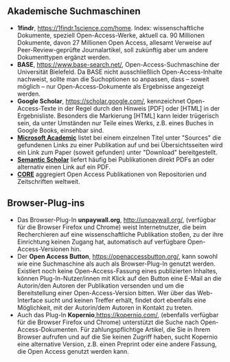 
## Akademische Suchmaschinen

*	**1findr**, https://1findr.1science.com/home. Index: wissenschaftliche Dokumente, speziell Open-Access-Werke, aktuell ca. 90 Millionen Dokumente, davon 27 Millionen Open Access, allesamt Verweise auf Peer-Review-geprüfte Journalartikel, soll zukünftig aber um andere Dokumenttypen ergänzt werden.
*	**BASE**, https://www.base-search.net/, Open-Access-Suchmaschine der Universität Bielefeld. Da BASE nicht ausschließlich Open-Access-Inhalte nachweist, sollte man die Suchoptionen so anpassen, dass – soweit möglich – nur Open-Access-Dokumente als Ergebnisse angezeigt werden.
*	**Google Scholar**, https://scholar.google.com/, kennzeichnet Open-Access-Texte in der Regel durch den Hinweis [PDF] oder [HTML] in der Ergebnisliste. Besonders die Markierung [HTML] kann leider trügerisch sein, da unter Umständen nur Teile eines Werks, z.B. eines Buches in Google Books, einsehbar sind.
*	[**Microsoft Academic**](https://academic.microsoft.com/) listet bei einem einzelnen Titel unter "Sources" die gefundenen Links zu einer Publikation auf und bei Übersichtsseiten wird ein Link zum Paper (soweit gefunden) unter "Download" bereitgestellt.
*	[**Semantic Scholar**](https://www.semanticscholar.org/) liefert häufig bei Publikationen direkt PDFs an oder alternativ einen Link auf ein PDF.
*	[**CORE**](https://core.ac.uk/) aggregiert Open Access Publikationen von Repositorien und Zeitschriften weltweit.


## Browser-Plug-ins

*	Das Browser-Plug-In **unpaywall.org**, http://unpaywall.org/, (verfügbar für die Browser Firefox und Chrome) weist Internetnutzer, die beim Recherchieren auf eine wissenschaftliche Publikation stoßen, zu der ihre Einrichtung keinen Zugang hat, automatisch auf verfügbare Open-Access-Versionen hin.
*	Der **Open Access Button**, https://openaccessbutton.org/, kann sowohl wie eine Suchmaschine als auch als Browser-Plug-In genutzt werden. Existiert noch keine Open-Access-Fassung eines publizierten Inhaltes, können Plug-In-Nutzer/innen mit Klick auf den Button eine E-Mail an die Autorin/den Autoren der Publikation versenden und um die Bereitstellung einer Open-Access-Version bitten. Wer über das Web-Interface sucht und keinen Treffer erhält, findet dort ebenfalls eine Möglichkeit, mit der Autorin/dem Autoren in Kontakt zu treten.
*	Auch das Plug-In **Kopernio**,https://kopernio.com/, (ebenfalls verfügbar für die Browser Firefox und Chrome) unterstützt die Suche nach Open-Access-Dokumenten. Für zahlungspflichtige Artikel, die Sie in Ihrem Browser aufrufen und auf die Sie keinen Zugriff haben, sucht Kopernio eine alternative Version, z.B. einen Preprint oder eine andere Fassung, die Open Access genutzt werden kann. 

